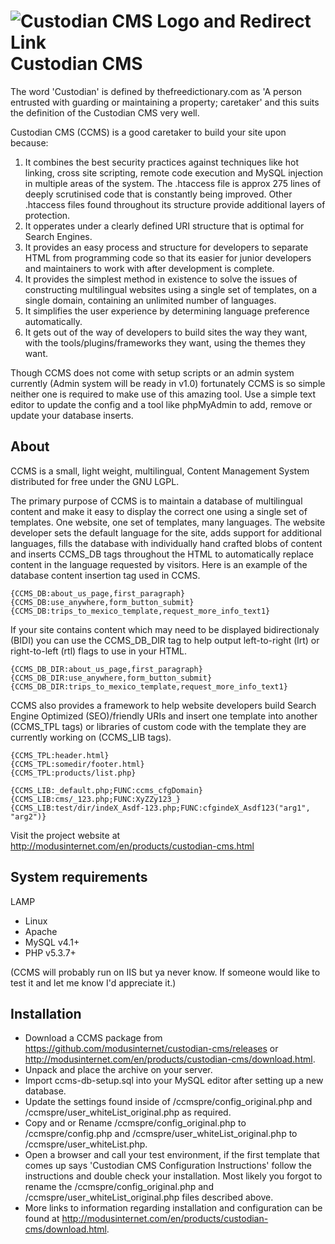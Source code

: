 ![Custodian CMS Logo and Redirect Link](http://modusinternet.com/ccmstpl/img/ccms-logo-banner-large-en.png)
Custodian CMS
=========

The word 'Custodian' is defined by thefreedictionary.com as 'A person entrusted with guarding or maintaining a property; caretaker' and this suits the definition of the Custodian CMS very well.

Custodian CMS (CCMS) is a good caretaker to build your site upon because:
<ol>
	<li>It combines the best security practices against techniques like hot linking, cross site scripting, remote code execution and MySQL injection in multiple areas of the system.  The .htaccess file is approx 275 lines of deeply scrutinised code that is constantly being improved.  Other .htaccess files found throughout its structure provide additional layers of protection.</li>
	<li>It opperates under a clearly defined URI structure that is optimal for Search Engines.</li>
	<li>It provides an easy process and structure for developers to separate HTML from programming code so that its easier for junior developers and maintainers to work with after development is complete.</li>
	<li>It provides the simplest method in existence to solve the issues of constructing multilingual websites using a single set of templates, on a single domain, containing an unlimited number of languages.</li>
	<li>It simplifies the user experience by determining language preference automatically.</li>
	<li>It gets out of the way of developers to build sites the way they want, with the tools/plugins/frameworks they want, using the themes they want.</li>
</ol>

Though CCMS does not come with setup scripts or an admin system currently (Admin system will be ready in v1.0) fortunately CCMS is so simple neither one is required to make use of this amazing tool.  Use a simple text editor to update the config and a tool like phpMyAdmin to add, remove or update your database inserts.

About
-----

CCMS is a small, light weight, multilingual, Content Management System distributed for free under the GNU LGPL.

The primary purpose of CCMS is to maintain a database of multilingual content and make it easy to display the correct one using a single set of templates.  One website, one set of templates, many languages.  The website developer sets the default language for the site, adds support for additional languages, fills the database with individually hand crafted blobs of content and inserts CCMS_DB tags throughout the HTML to automatically replace content in the language requested by visitors.  Here is an example of the database content insertion tag used in CCMS.

	{CCMS_DB:about_us_page,first_paragraph}
	{CCMS_DB:use_anywhere,form_button_submit}
	{CCMS_DB:trips_to_mexico_template,request_more_info_text1}

If your site contains content which may need to be displayed bidirectionaly (BIDI) you can use the CCMS_DB_DIR tag to help output left-to-right (lrt) or right-to-left (rtl) flags to use in your HTML.

	{CCMS_DB_DIR:about_us_page,first_paragraph}
	{CCMS_DB_DIR:use_anywhere,form_button_submit}
	{CCMS_DB_DIR:trips_to_mexico_template,request_more_info_text1}

CCMS also provides a framework to help website developers build Search Engine Optimized (SEO)/friendly URIs and insert one template into another (CCMS_TPL tags) or libraries of custom code with the template they are currently working on (CCMS_LIB tags).

	{CCMS_TPL:header.html}
	{CCMS_TPL:somedir/footer.html}
	{CCMS_TPL:products/list.php}

	{CCMS_LIB:_default.php;FUNC:ccms_cfgDomain}
	{CCMS_LIB:cms/_123.php;FUNC:XyZZy123_}
	{CCMS_LIB:test/dir/indeX_Asdf-123.php;FUNC:cfgindeX_Asdf123("arg1", "arg2")}



Visit the project website at http://modusinternet.com/en/products/custodian-cms.html

System requirements
-------------------

LAMP
* Linux
* Apache
* MySQL v4.1+
* PHP v5.3.7+

(CCMS will probably run on IIS but ya never know.  If someone would like to test it and let me know I'd appreciate it.)

Installation
------------

* Download a CCMS package from https://github.com/modusinternet/custodian-cms/releases or http://modusinternet.com/en/products/custodian-cms/download.html.
* Unpack and place the archive on your server.
* Import ccms-db-setup.sql into your MySQL editor after setting up a new database.
* Update the settings found inside of /ccmspre/config_original.php and /ccmspre/user_whiteList_original.php as required.
* Copy and or Rename /ccmspre/config_original.php to /ccmspre/config.php and /ccmspre/user_whiteList_original.php to /ccmspre/user_whiteList.php.
* Open a browser and call your test environment, if the first template that comes up says 'Custodian CMS Configuration Instructions' follow the instructions and double check your installation.  Most likely you forgot to rename the /ccmspre/config_original.php and /ccmspre/user_whiteList_original.php files described above.
* More links to information regarding installation and configuration can be found at http://modusinternet.com/en/products/custodian-cms/download.html.

